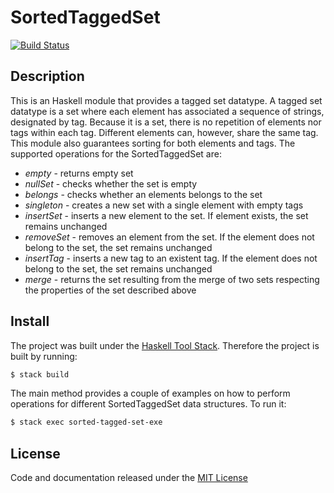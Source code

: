 # SortedTaggedSet

[![Build Status](https://travis-ci.org/rena2damas/sorted-tagged-set.svg?branch=master)](https://travis-ci.org/rena2damas/sorted-tagged-set)

## Description

This is an Haskell module that provides a tagged set datatype. A tagged set datatype is a set where each element has associated a sequence of strings, designated by tag. Because it is a set, there is no repetition of elements nor tags within each tag. Different elements can, however, share the same tag. This module also guarantees sorting for both elements and tags. The supported operations for the SortedTaggedSet are:

* *empty* -  returns empty set
* *nullSet* - checks whether the set is empty
* *belongs* - checks whether an elements belongs to the set
* *singleton* - creates a new set with a single element with empty tags
* *insertSet* - inserts a new element to the set. If element exists, the set remains unchanged
* *removeSet* - removes an element from the set. If the element does not belong to the set, the set remains unchanged
* *insertTag* - inserts a new tag to an existent tag. If the element does not belong to the set, the set remains unchanged
* *merge* - returns the set resulting from the merge of two sets respecting the properties of the set described above

## Install
The project was built under the [Haskell Tool Stack](https://docs.haskellstack.org). Therefore the project is built by running:

```bash
$ stack build
```

The main method provides a couple of examples on how to perform operations for different SortedTaggedSet data structures. To run it:

```bash
$ stack exec sorted-tagged-set-exe
```

## License
Code and documentation released under the [MIT License](https://github.com/rena2damas/sorted-tagged-set/blob/master/LICENSE)